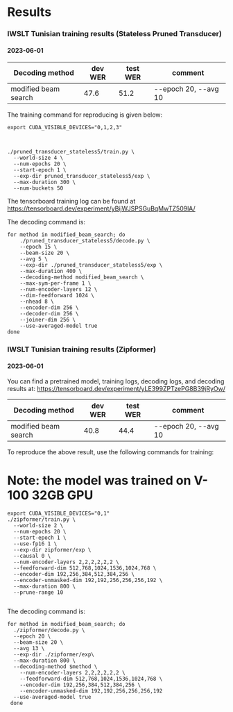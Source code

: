 # Results


### IWSLT Tunisian training results (Stateless Pruned Transducer)

#### 2023-06-01


|    Decoding method                 |     dev WER     |    test WER    | comment                                  |
|------------------------------------|------------|------------|------------------------------------------|
| modified beam search               | 47.6      | 51.2       | --epoch 20, --avg 10  |

The training command for reproducing is given below:

```
export CUDA_VISIBLE_DEVICES="0,1,2,3"


  
./pruned_transducer_stateless5/train.py \
  --world-size 4 \
  --num-epochs 20 \
  --start-epoch 1 \
  --exp-dir pruned_transducer_stateless5/exp \
  --max-duration 300 \
  --num-buckets 50
```

The tensorboard training log can be found at
https://tensorboard.dev/experiment/yBijWJSPSGuBqMwTZ509lA/

The decoding command is:
```
for method in modified_beam_search; do
    ./pruned_transducer_stateless5/decode.py \
    --epoch 15 \
    --beam-size 20 \
    --avg 5 \
    --exp-dir ./pruned_transducer_stateless5/exp \
    --max-duration 400 \
    --decoding-method modified_beam_search \
    --max-sym-per-frame 1 \
    --num-encoder-layers 12 \
    --dim-feedforward 1024 \
    --nhead 8 \
    --encoder-dim 256 \
    --decoder-dim 256 \
    --joiner-dim 256 \
    --use-averaged-model true
done
```

### IWSLT Tunisian training results  (Zipformer)

#### 2023-06-01

You can find a pretrained model, training logs, decoding logs, and decoding results at:
https://tensorboard.dev/experiment/yLE399ZPTzePG8B39jRyOw/



|    Decoding method                 |     dev WER     |    test WER    | comment                                  |
|------------------------------------|------------|------------|------------------------------------------|
| modified beam search               | 40.8      | 44.4       | --epoch 20, --avg 10  |

To reproduce the above result, use the following commands for training:

# Note: the model was trained on V-100 32GB GPU

```
export CUDA_VISIBLE_DEVICES="0,1"
./zipformer/train.py \
  --world-size 2 \
  --num-epochs 20 \
  --start-epoch 1 \
  --use-fp16 1 \
  --exp-dir zipformer/exp \
  --causal 0 \
  --num-encoder-layers 2,2,2,2,2,2 \
  --feedforward-dim 512,768,1024,1536,1024,768 \
  --encoder-dim 192,256,384,512,384,256 \
  --encoder-unmasked-dim 192,192,256,256,256,192 \
  --max-duration 800 \
  --prune-range 10
  
```

The decoding command is:

```
for method in modified_beam_search; do
  ./zipformer/decode.py \
  --epoch 20 \
  --beam-size 20 \
  --avg 13 \
  --exp-dir ./zipformer/exp\
  --max-duration 800 \
  --decoding-method $method \
 	--num-encoder-layers 2,2,2,2,2,2 \
 	--feedforward-dim 512,768,1024,1536,1024,768 \
 	--encoder-dim 192,256,384,512,384,256 \
 	--encoder-unmasked-dim 192,192,256,256,256,192
  --use-averaged-model true
 done
```




